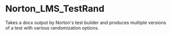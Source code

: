 # Norton_LMS_TestRand
Takes a docx output by Norton's test builder and produces multiple versions of a test with various randomization options. 
